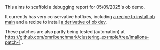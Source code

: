 This aims to scaffold a debugging report for 05/05/2025's ob demo.

It currently has very conservative hotfixes, including [a recipe to install ob main](00_from_scratch/01_install_main_ob.sh) and a recipe to install [a derivative of ob dev](00_from_scratch/02_install_dev_ob.sh).

These patches are also partly being tested (automation) at https://github.com/omnibenchmark/clustering_example/tree/imallona-patch-1 .
